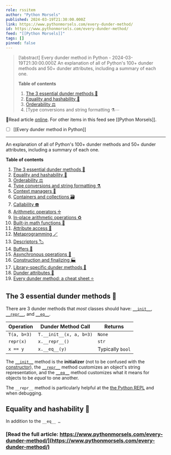 ```yaml
---
role: rssitem
author: "Python Morsels"
published: 2024-03-19T21:30:00.000Z
link: https://www.pythonmorsels.com/every-dunder-method/
id: https://www.pythonmorsels.com/every-dunder-method/
feed: "[[Python Morsels]]"
tags: []
pinned: false
---
```

> [!abstract] Every dunder method in Python - 2024-03-19T21:30:00.000Z
> An explanation of all of Python's 100+ dunder methods and 50+ dunder attributes, including a summary of each one.
> 
> **Table of contents**
> 
> 1. [The 3 essential dunder methods 🔑](https://www.pythonmorsels.com/every-dunder-method/#the-3-essential-dunder-methods)
> 2. [Equality and hashability 🟰](https://www.pythonmorsels.com/every-dunder-method/#equality-and-hashability)
> 3. [Orderability ⚖️](https://www.pythonmorsels.com/every-dunder-method/#orderability)
> 4. [Type conversions and string formatting ⚗⋯

🔗Read article [online](https://www.pythonmorsels.com/every-dunder-method/). For other items in this feed see [[Python Morsels]].

- [ ] [[Every dunder method in Python]]
- - -
An explanation of all of Python's 100+ dunder methods and 50+ dunder attributes, including a summary of each one.

**Table of contents**

1. [The 3 essential dunder methods 🔑](https://www.pythonmorsels.com/every-dunder-method/#the-3-essential-dunder-methods)
2. [Equality and hashability 🟰](https://www.pythonmorsels.com/every-dunder-method/#equality-and-hashability)
3. [Orderability ⚖️](https://www.pythonmorsels.com/every-dunder-method/#orderability)
4. [Type conversions and string formatting ⚗️](https://www.pythonmorsels.com/every-dunder-method/#type-conversions-and-string-formatting)
5. [Context managers 🚪](https://www.pythonmorsels.com/every-dunder-method/#context-managers)
6. [Containers and collections 🗃️](https://www.pythonmorsels.com/every-dunder-method/#containers-and-collections)
7. [Callability ☎️](https://www.pythonmorsels.com/every-dunder-method/#callability)
8. [Arithmetic operators ➗](https://www.pythonmorsels.com/every-dunder-method/#arithmetic-operators)
9. [In-place arithmetic operations ♻️](https://www.pythonmorsels.com/every-dunder-method/#in-place-arithmetic-operations)
10. [Built-in math functions 🧮](https://www.pythonmorsels.com/every-dunder-method/#built-in-math-functions)
11. [Attribute access 📜](https://www.pythonmorsels.com/every-dunder-method/#attribute-access)
12. [Metaprogramming 🪄](https://www.pythonmorsels.com/every-dunder-method/#metaprogramming)
13. [Descriptors 🏷️](https://www.pythonmorsels.com/every-dunder-method/#descriptors)
14. [Buffers 💾](https://www.pythonmorsels.com/every-dunder-method/#buffers)
15. [Asynchronous operations 🤹](https://www.pythonmorsels.com/every-dunder-method/#asynchronous-operations)
16. [Construction and finalizing 🏭](https://www.pythonmorsels.com/every-dunder-method/#construction-and-finalizing)
17. [Library-specific dunder methods 🧰](https://www.pythonmorsels.com/every-dunder-method/#library-specific-dunder-methods)
18. [Dunder attributes 📇](https://www.pythonmorsels.com/every-dunder-method/#dunder-attributes)
19. [Every dunder method: a cheat sheet ⭐](https://www.pythonmorsels.com/every-dunder-method/#cheat-sheet)

## The 3 essential dunder methods 🔑

There are 3 dunder methods that _most_ classes should have: [`__init__`](https://www.pythonmorsels.com/what-is-init/), [`__repr__`](https://www.pythonmorsels.com/customizing-string-representation-your-objects/), and [`__eq__`](https://www.pythonmorsels.com/overloading-equality-in-python/).

|Operation|Dunder Method Call|Returns|
|---|---|---|
|`T(a, b=3)`|`T.__init__(x, a, b=3)`|`None`|
|`repr(x)`|`x.__repr__()`|`str`|
|`x == y`|`x.__eq__(y)`|Typically `bool`|

The [`__init__`](https://www.pythonmorsels.com/what-is-init/) method is the **initializer** (not to be confused with the [constructor](#construction-and-finalizing)), the [`__repr__`](https://www.pythonmorsels.com/customizing-string-representation-your-objects/) method customizes an object's string representation, and the [`__eq__`](https://www.pythonmorsels.com/overloading-equality-in-python/) method customizes what it means for objects to be _equal_ to one another.

The `__repr__` method is particularly helpful at the [the Python REPL](https://www.pythonmorsels.com/using-the-python-repl/) and when debugging.

## Equality and hashability 🟰

In addition to the `__eq__ …`

### [Read the full article: https://www.pythonmorsels.com/every-dunder-method/](https://www.pythonmorsels.com/every-dunder-method/)